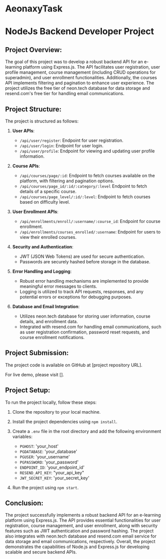 # AeonaxyTask

# NodeJs Backend Developer Project

## Project Overview:

The goal of this project was to develop a robust backend API for an e-learning platform using Express.js. The API facilitates user registration, user profile management, course management (including CRUD operations for superadmin), and user enrollment functionalities. Additionally, the courses API implements filtering and pagination to enhance user experience. The project utilizes the free tier of neon.tech database for data storage and resend.com's free tier for handling email communications.

## Project Structure:

The project is structured as follows:

1. **User APIs**:

   - `/api/user/register`: Endpoint for user registration.
   - `/api/user/login`: Endpoint for user login.
   - `/api/user/profile`: Endpoint for viewing and updating user profile information.

2. **Course APIs**:

   - `/api/courses/page/:id`: Endpoint to fetch courses available on the platform, with filtering and pagination options.
   - `/api/courses/page_id/:id/:category/:level` Endpoint to fetch details of a specific course.
   - `/api/courses/page_level/:id/:level`: Endpoint to fetch courses based on difficulty level.

3. **User Enrollment APIs**:

   - `/api/enrollments/enroll/:username/:course_id`: Endpoint for
     course enrollment.
   - `/api/enrollments/courses_enrolled/:username`: Endpoint for users to view their enrolled courses.

4. **Security and Authentication**:

   - JWT (JSON Web Tokens) are used for secure authentication.
   - Passwords are securely hashed before storage in the database.

5. **Error Handling and Logging**:

   - Robust error handling mechanisms are implemented to provide meaningful error messages to clients.
   - Logging is utilized to track API requests, responses, and any potential errors or exceptions for debugging purposes.

6. **Database and Email Integration**:
   - Utilizes neon.tech database for storing user information, course details, and enrollment data.
   - Integrated with resend.com for handling email communications, such as user registration confirmation, password reset requests, and course enrollment notifications.

## Project Submission:

The project code is available on GitHub at [project repository URL].

For live demo, please visit [].

## Project Setup:

To run the project locally, follow these steps:

1. Clone the repository to your local machine.
2. Install the project dependencies using `npm install`.
3. Create a `.env` file in the root directory and add the following environment variables:

   - `PGHOST`: 'your_host'
   - `PGDATABASE`: 'your_database'
   - `PGUSER`: 'your_username'
   - `PGPASSWORD`: 'your_password'
   - `ENDPOINT_ID`: 'your_endpoint_id'
   - `RESEND_API_KEY`: "your_api_key"
   - `JWT_SECRET_KEY`: 'your_secret_key'

4. Run the project using `npm start`.

## Conclusion:

The project successfully implements a robust backend API for an e-learning platform using Express.js. The API provides essential functionalities for user registration, course management, and user enrollment, along with security features such as JWT authentication and password hashing. The project also integrates with neon.tech database and resend.com email service for data storage and email communications, respectively. Overall, the project demonstrates the capabilities of Node.js and Express.js for developing scalable and secure backend APIs.
